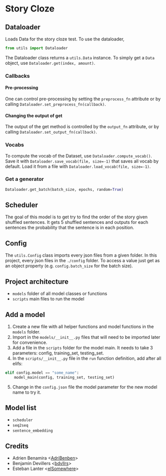 # Story Cloze

## Dataloader
Loads Data for the story cloze test.
To use the dataloader, 
```python
from utils import Dataloader
```
The Dataloader class returns a `utils.Data` instance.
To simply get a `Data` object, use `Dataloader.get(index, amount)`.
### Callbacks
#### Pre-processing
One can control pre-processing by setting the `preprocess_fn` attribute or by calling
`Dataloader.set_preprocess_fn(callback)`.
#### Changing the output of get
The output of the get method is controlled by the `output_fn` attribute, or by calling
`Dataloader.set_output_fn(callback)`.
### Vocabs
To compute the vocab of the Dataset, use `Dataloader.compute_vocab()`.
Save it with `Dataloader.save_vocab(file, size=-1)` that saves all vocab by default.
Load it from a file with `Dataloader.load_vocab(file, size=-1)`.

### Get a generator
```python
Dataloader.get_batch(batch_size, epochs, random=True)
```

## Scheduler
The goal of this model is to get try to find the order of the story given shuffled sentences.
It gets 5 shuffled sentences and outputs for each sentences the probability that the sentence is in each position.

## Config
The `utils.Config` class imports every json files from a given folder.
In this project, every json files in the `./config` folder.
To access a value just get as an object property (e.g. `config.batch_size` for the batch size).

## Project architecture
- `models` folder of all model classes or functions
- `scripts` main files to run the model

## Add a model
1. Create a new file with all helper functions and model functions in the `models` folder.
2. Import in the `models/__init__.py` files that will need to be imported later for convenience.
3. Add a file in the `scripts` folder for the model main. It needs to take 3 parameters: config, training_set, testing_set.
4. In the `scripts/__init__.py` file in the `run` function definition, add after all elifs:
```python
elif config.model == "some_name":
    model_main(config, training_set, testing_set)
```
5. Change in the `config.json` file the model parameter for the new model name to try it.

## Model list
- `scheduler`
- `seq2seq`
- `sentence_embedding`

## Credits
- Adrien Benamira <[AdriBenben](https://github.com/AdriBenben)>
- Benjamin Devillers <[bdvllrs](https://github.com/bdvllrs)>
- Esteban Lanter <[elSomewhere](https://github.com/elSomewhere)>